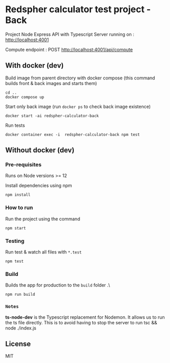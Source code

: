 # Redspher calculator test project - Back
Project Node Express API with Typescript 
Server running on : [http://localhost:4001](http://localhost:4001)

Compute endpoint : POST [http://localhost:4001/api/compute](http://localhost:4001/api/compute)


## With docker (dev)
Build image from parent directory with docker compose
(this command builds front & back images and starts them)
```
cd ..
docker compose up
```

Start only back image (run `docker ps` to check back image existence)
```
docker start -ai redspher-calculator-back
```

Run tests
```
docker container exec -i  redspher-calculator-back npm test
```

## Without docker (dev)
### Pre-requisites 
Runs on Node versions >= 12 

Install dependencies using npm
```
npm install
```

### How to run
Run the project using the command
```
npm start
```

### Testing
Run test & watch all files with `*.test`
```
npm test
```

### Build
Builds the app for production to the `build` folder .\
```
npm run build
```

### `Notes`
**ts-node-dev** is the Typescript replacement for Nodemon. It allows us to run the ts file directly. This is to avoid having to stop the server to run tsc && node ./index.js

## License 
MIT
